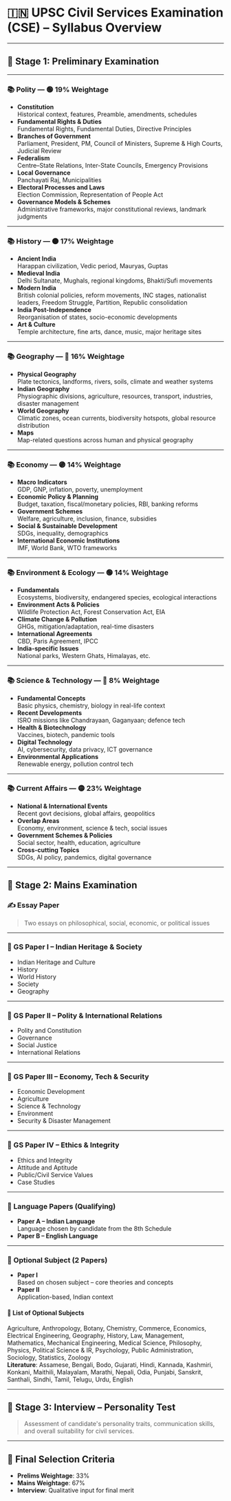 # 🇮🇳 UPSC Civil Services Examination (CSE) – Syllabus Overview

---

## 🧩 Stage 1: Preliminary Examination

---

### 📚 Polity — 🟢 **19% Weightage**

- **Constitution**  
  Historical context, features, Preamble, amendments, schedules  
- **Fundamental Rights & Duties**  
  Fundamental Rights, Fundamental Duties, Directive Principles  
- **Branches of Government**  
  Parliament, President, PM, Council of Ministers, Supreme & High Courts, Judicial Review  
- **Federalism**  
  Centre–State Relations, Inter-State Councils, Emergency Provisions  
- **Local Governance**  
  Panchayati Raj, Municipalities  
- **Electoral Processes and Laws**  
  Election Commission, Representation of People Act  
- **Governance Models & Schemes**  
  Administrative frameworks, major constitutional reviews, landmark judgments

---

### 📚 History — 🟠 **17% Weightage**

- **Ancient India**  
  Harappan civilization, Vedic period, Mauryas, Guptas  
- **Medieval India**  
  Delhi Sultanate, Mughals, regional kingdoms, Bhakti/Sufi movements  
- **Modern India**  
  British colonial policies, reform movements, INC stages, nationalist leaders, Freedom Struggle, Partition, Republic consolidation  
- **India Post-Independence**  
  Reorganisation of states, socio-economic developments  
- **Art & Culture**  
  Temple architecture, fine arts, dance, music, major heritage sites

---

### 📚 Geography — 🔵 **16% Weightage**

- **Physical Geography**  
  Plate tectonics, landforms, rivers, soils, climate and weather systems  
- **Indian Geography**  
  Physiographic divisions, agriculture, resources, transport, industries, disaster management  
- **World Geography**  
  Climatic zones, ocean currents, biodiversity hotspots, global resource distribution  
- **Maps**  
  Map-related questions across human and physical geography

---

### 📚 Economy — 🟣 **14% Weightage**

- **Macro Indicators**  
  GDP, GNP, inflation, poverty, unemployment  
- **Economic Policy & Planning**  
  Budget, taxation, fiscal/monetary policies, RBI, banking reforms  
- **Government Schemes**  
  Welfare, agriculture, inclusion, finance, subsidies  
- **Social & Sustainable Development**  
  SDGs, inequality, demographics  
- **International Economic Institutions**  
  IMF, World Bank, WTO frameworks

---

### 📚 Environment & Ecology — 🟢 **14% Weightage**

- **Fundamentals**  
  Ecosystems, biodiversity, endangered species, ecological interactions  
- **Environment Acts & Policies**  
  Wildlife Protection Act, Forest Conservation Act, EIA  
- **Climate Change & Pollution**  
  GHGs, mitigation/adaptation, real-time disasters  
- **International Agreements**  
  CBD, Paris Agreement, IPCC  
- **India-specific Issues**  
  National parks, Western Ghats, Himalayas, etc.

---

### 📚 Science & Technology — 🔴 **8% Weightage**

- **Fundamental Concepts**  
  Basic physics, chemistry, biology in real-life context  
- **Recent Developments**  
  ISRO missions like Chandrayaan, Gaganyaan; defence tech  
- **Health & Biotechnology**  
  Vaccines, biotech, pandemic tools  
- **Digital Technology**  
  AI, cybersecurity, data privacy, ICT governance  
- **Environmental Applications**  
  Renewable energy, pollution control tech

---

### 📚 Current Affairs — 🟡 **23% Weightage**

- **National & International Events**  
  Recent govt decisions, global affairs, geopolitics  
- **Overlap Areas**  
  Economy, environment, science & tech, social issues  
- **Government Schemes & Policies**  
  Social sector, health, education, agriculture  
- **Cross-cutting Topics**  
  SDGs, AI policy, pandemics, digital governance

---

## 🧩 Stage 2: Mains Examination

### ✍️ Essay Paper  
> Two essays on philosophical, social, economic, or political issues

---

### 📘 GS Paper I – Indian Heritage & Society

- Indian Heritage and Culture  
- History  
- World History  
- Society  
- Geography

---

### 📘 GS Paper II – Polity & International Relations

- Polity and Constitution  
- Governance  
- Social Justice  
- International Relations

---

### 📘 GS Paper III – Economy, Tech & Security

- Economic Development  
- Agriculture  
- Science & Technology  
- Environment  
- Security & Disaster Management

---

### 📘 GS Paper IV – Ethics & Integrity

- Ethics and Integrity  
- Attitude and Aptitude  
- Public/Civil Service Values  
- Case Studies

---

### 📝 Language Papers (Qualifying)

- **Paper A – Indian Language**  
  Language chosen by candidate from the 8th Schedule  
- **Paper B – English Language**

---

### 🧠 Optional Subject (2 Papers)

- **Paper I**  
  Based on chosen subject – core theories and concepts  
- **Paper II**  
  Application-based, Indian context

#### 📌 List of Optional Subjects

Agriculture, Anthropology, Botany, Chemistry, Commerce, Economics, Electrical Engineering, Geography, History, Law, Management, Mathematics, Mechanical Engineering, Medical Science, Philosophy, Physics, Political Science & IR, Psychology, Public Administration, Sociology, Statistics, Zoology  
**Literature**: Assamese, Bengali, Bodo, Gujarati, Hindi, Kannada, Kashmiri, Konkani, Maithili, Malayalam, Marathi, Nepali, Odia, Punjabi, Sanskrit, Santhali, Sindhi, Tamil, Telugu, Urdu, English

---

## 🎤 Stage 3: Interview – Personality Test

> Assessment of candidate's personality traits, communication skills, and overall suitability for civil services.

---

## 🏁 Final Selection Criteria

- **Prelims Weightage**: 33%  
- **Mains Weightage**: 67%  
- **Interview**: Qualitative input for final merit
